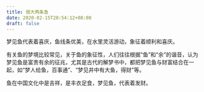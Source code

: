 ```yaml
---
title: 很大两条鱼
date: 2020-02-15T20:54:12+08:00
draft: false
---
```


梦见鱼代表着喜庆，鱼线条优美，在水里灵活游动，象征着顺利和喜庆。

有关鱼的梦境比较常见，关于鱼的象征性，人们往往根据“鱼”和“余”的谐音，认为梦见鱼是富贵有余的征兆，尤其是古代的解梦书中，都把梦见鱼与财富结合在一起，如“梦人给鱼，百事通”、“梦见井中有大鱼，得财”等。

鱼在中国文化中是吉祥，是丰衣足食，梦见鱼，代表着发财。

